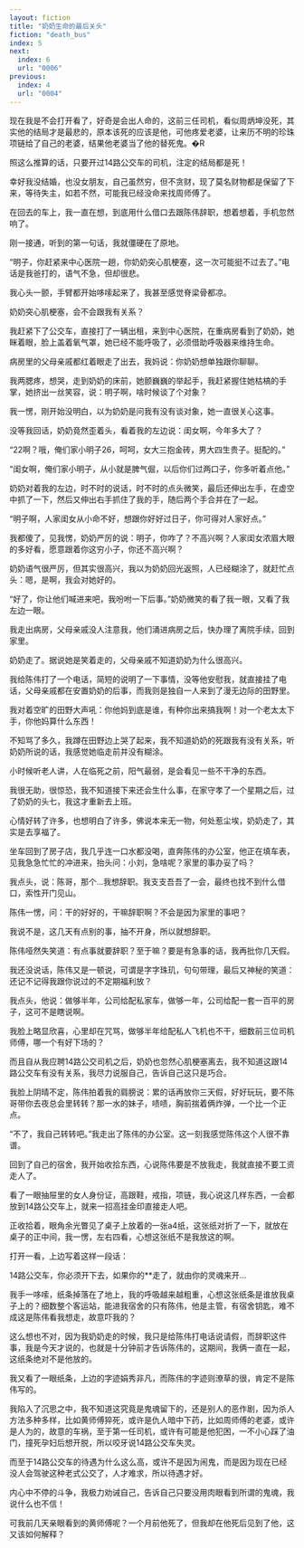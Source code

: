 ```yaml
---
layout: fiction
title: "奶奶生命的最后关头"
fiction: "death_bus"
index: 5
next:
  index: 6
  url: "0006"
previous:
  index: 4
  url: "0004"
---
```

现在我是不会打开看了，好奇是会出人命的，这前三任司机，看似周炳坤没死，其实他的结局才是最悲的，原本该死的应该是他，可他疼爱老婆，让来历不明的珍珠项链给了自己的老婆，结果他老婆当了他的替死鬼。�R

照这么推算的话，只要开过14路公交车的司机，注定的结局都是死！

幸好我没结婚，也没女朋友，自己虽然穷，但不贪财，现了莫名财物都是保留了下来，等待失主，如若不然，可能我已经没命来找周师傅了。

在回去的车上，我一直在想，到底用什么借口去跟陈伟辞职，想着想着，手机忽然响了。

刚一接通，听到的第一句话，我就僵硬在了原地。

“明子，你赶紧来中心医院一趟，你奶奶突心肌梗塞，这一次可能挺不过去了。”电话是我爸打的，语气不急，但却很悲。

我心头一颤，手臂都开始哆嗦起来了，我甚至感觉脊梁骨都凉。

奶奶突心肌梗塞，会不会跟我有关系？

我赶紧下了公交车，直接打了一辆出租，来到中心医院，在重病房看到了奶奶，她眯着眼，脸上盖着氧气罩，她已经不能呼吸了，必须借助呼吸器来维持生命。

病房里的父母亲戚都红着眼走了出去，我妈说：你奶奶想单独跟你聊聊。

我两腮疼，想哭，走到奶奶的床前，她颤巍巍的举起手，我赶紧握住她枯槁的手掌，她挤出一丝笑容，说：明子啊，啥时候谈了个对象？

我一愣，刚开始没明白，以为奶奶是问我有没有谈对象，她一直很关心这事。

没等我回话，奶奶竟然歪着头，看着我的左边说：闺女啊，今年多大了？

“22啊？哦，俺们家小明子26，呵呵，女大三抱金砖，男大四生贵子。挺配的。”

“闺女啊，俺们家小明子，从小就是脾气倔，以后你们过两口子，你多听着点他。”

奶奶对着我的左边，时不时的说话，时不时的点头微笑，最后还伸出左手，在虚空中抓了一下，然后又伸出右手抓住了我的手，随后两个手合并在了一起。

“明子啊，人家闺女从小命不好，想跟你好好过日子，你可得对人家好点。”

我都傻了，见我愣，奶奶严厉的说：明子，你咋了？不高兴啊？人家闺女浓眉大眼的多好看，愿意跟着你这穷小子，你还不高兴啊？

奶奶语气很严厉，但其实很高兴，我以为奶奶回光返照，人已经糊涂了，就赶忙点头：嗯，是啊，我会对她好的。

“好了，你让他们喊进来吧，我吩咐一下后事。”奶奶微笑的看了我一眼，又看了我左边一眼。

我走出病房，父母亲戚没人注意我，他们涌进病房之后，快办理了离院手续，回到家里。

奶奶走了。据说她是笑着走的，父母亲戚不知道奶奶为什么很高兴。

我给陈伟打了一个电话，简短的说明了一下事情，没等他安慰我，就直接挂了电话，父母亲戚都在安置奶奶的后事，而我则是独自一人来到了漫无边际的田野里。

我对着空旷的田野大声吼：你他妈到底是谁，有种你出来搞我啊！对一个老太太下手，你他妈算什么东西！

不知骂了多久，我蹲在田野边上哭了起来，我不知道奶奶的死跟我有没有关系，听奶奶所说的话，我感觉她临走前并没有糊涂。

小时候听老人讲，人在临死之前，阳气最弱，是会看见一些不干净的东西。

我很无助，很惊恐，我不知道接下来还会生什么事，在家守孝了一个星期之后，过了奶奶的头七，我这才重新去上班。

心情好转了许多，也想明白了许多，佛说本来无一物，何处惹尘埃，奶奶走了，其实是去享福了。

坐车回到了房子店，我几乎连一口水都没喝，直奔陈伟的办公室，他正在填车表，见我急急忙忙的冲进来，抬头问：小刘，急啥呢？家里的事办妥了吗？

我点头，说：陈哥，那个...我想辞职。我支支吾吾了一会，最终也找不到什么借口，索性开门见山。

陈伟一愣，问：干的好好的，干嘛辞职啊？不会是因为家里的事吧？

我说不是，这几天有点别的事，抽不开身，所以就想辞职。

陈伟哑然失笑道：有点事就要辞职？至于嘛？要是有急事的话，我再批你几天假。

我还没说话，陈伟又是一顿说，可谓是字字珠玑，句句带理，最后又神秘的笑道：还记不记得我跟你说过的不定期福利放？

我点头，他说：做够半年，公司给配私家车，做够一年，公司给配一套一百平的房子，这可不是瞎说啊。

我脸上略显欣喜，心里却在咒骂，做够半年给配私人飞机也不干，细数前三位司机师傅，哪一个有好下场的？

而且自从我应聘14路公交司机之后，奶奶也忽然心肌梗塞离去，我不知道这跟14路公交车有没有关系，我尽力说服自己，告诉自己这只是巧合。

我脸上阴晴不定，陈伟拍着我的肩膀说：累的话再放你三天假，好好玩玩，要不陈哥带你去夜总会里转转？那一水的妹子，啧啧，胸前揣着俩炸弹，一个比一个正点。

“不了，我自己转转吧。”我走出了陈伟的办公室。这一刻我感觉陈伟这个人很不靠谱。

回到了自己的宿舍，我开始收拾东西，心说陈伟要是不放我走，我就直接不要工资走人了。

看了一眼抽屉里的女人身份证，高跟鞋，戒指，项链，我心说这几样东西，一会都放到14路公交车上，就来一招高挂金印直接走人吧。

正收拾着，眼角余光瞥见了桌子上放着的一张a4纸，这张纸对折了一下，就放在桌子的正中间，我一愣，左右四看，心想这张纸不是我放这的啊。

打开一看，上边写着这样一段话：

14路公交车，你必须开下去，如果你的**走了，就由你的灵魂来开...

我手一哆嗦，纸条掉落在了地上，我的呼吸越来越粗重，心想这张纸条是谁放我桌子上的？细数整个客运站，能进我宿舍的只有陈伟，他是主管，有宿舍钥匙，难不成这是陈伟看我想走，故意吓我的？

这么想也不对，因为我奶奶走的时候，我只是给陈伟打电话说请假，而辞职这件事，我是今天才说的，也就是十分钟前才告诉陈伟的，这期间，我俩一直在一起，这纸条绝对不是他放的。

我又看了一眼纸条，上边的字迹娟秀非凡，而陈伟的字迹则潦草的很，肯定不是陈伟写的。

我陷入了沉思之中，我不知道这究竟是鬼魂留下的，还是别人的恶作剧，因为杀人方法多种多样，比如黄师傅猝死，或许是仇人暗中下药，比如周师傅的老婆，或许是人为的，故意的车祸，至于第一任司机，或许有可能是他犯困，一不小心踩了油门，撞死孕妇后想开脱，所以咬牙说14路公交车失灵。

而至于14路公交车的待遇为什么这么高，或许不是因为闹鬼，而是因为现在已经没人会驾驶这种老式公交了，人才难求，所以待遇才好。

内心中不停的斗争，我极力劝诫自己，告诉自己只要没用肉眼看到所谓的鬼魂，我说什么也不信！

可我前几天亲眼看到的黄师傅呢？一个月前他死了，但我却在他死后见到了他，这又该如何解释？